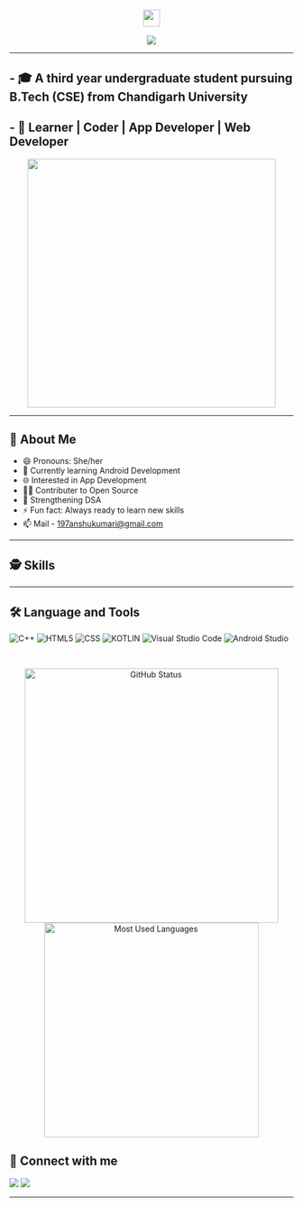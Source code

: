 <!-- <h1 align="center">
<!--   Hi there I'm ANSHU 👋  -->
<!--  </h1> -->
 
 <h3 align="center"><img src="https://media.giphy.com/media/CV8n4vC6r9b5J3JZd9/giphy.gif" width="30px"> </h3>
 <p align="center">
    <img src="https://readme-typing-svg.herokuapp.com?font=&color=%239BC3A7&size=31&center=true&lines=Hey!+I+am+Anshu+Kumari"/>
</p>
</h3>

<hr>

  
## - 🎓 A third year undergraduate student pursuing B.Tech (CSE) from Chandigarh University
## - 📌 Learner | Coder | App Developer | Web Developer 

<p align="center">
  <em>
    <img src="https://media.giphy.com/media/L1R1tvI9svkIWwpVYr/giphy.gif" width="440px"> <br>
  </em>
</p>
  
<hr>

## 🔎 About Me

- 😄 Pronouns: She/her
- 🌱 Currently learning Android Development
- 🌐 Interested in App Development
- 🧑‍💻 Contributer to Open Source
- 💪 Strengthening DSA
- ⚡ Fun fact: Always ready to learn new skills 
- 📫 Mail - 197anshukumari@gmail.com

<hr>

## 🕵️‍ Skills

<hr>

## 🛠️ Language and Tools
![C++](https://img.shields.io/badge/-C++-333333?style=flat&logo=C%2B%2B&logoColor=00599C)
![HTML5](https://img.shields.io/badge/-HTML5-333333?style=flat&logo=HTML5)
![CSS](https://img.shields.io/badge/-CSS-333333?style=flat&logo=CSS3&logoColor=1572B6)
![KOTLIN]()
![Visual Studio Code](https://img.shields.io/badge/-Visual%20Studio%20Code-333333?style=flat&logo=visual-studio-code&logoColor=007ACC)
![Android Studio]()

<br>

<p align="center">
<!--- GitHub Stats...📈  --->
<img src="https://github-readme-stats.vercel.app/api?username=AnshuKumari197&count_private=true&show_icons=true&theme=radical" alt="GitHub Status" width="450px">
<img src = "https://github-readme-stats.vercel.app/api/top-langs/?username=AnshuKumari197&show_icons=true&layout=compact&theme=radical" alt="Most Used Languages" width="380px">
<!--   https://github-readme-stats.vercel.app/api?username={username} -->
</p>


## 📌 Connect with me 
<a href="https://www.linkedin.com/in/anshu-kumari-19530a228/"><img src="https://img.shields.io/badge/linkedin-%230077B5.svg?style=for-the-badge&logo=linkedin&logoColor=white"></img></a>
<a href="https://www.instagram.com/__.its__.anshu/"><img src="https://img.shields.io/badge/Instagram-E4405F?style=for-the-badge&logo=instagram&logoColor=white"></img></a>


<!-- 🤖🕵️‍♀️🧑‍💻🏋️🛠️💻🔎 -->



<!-- 
gfg  --  https://img.shields.io/badge/GeeksforGeeks-298D46?style=for-the-badge&logo=geeksforgeeks&logoColor=white
c++  --  https://img.shields.io/badge/C%2B%2B-00599C?style=for-the-badge&logo=c%2B%2B&logoColor=white
insta  --  https://img.shields.io/badge/Instagram-E4405F?style=for-the-badge&logo=instagram&logoColor=white
hackerearth  --  https://img.shields.io/badge/HackerEarth-%232C3454.svg?&style=for-the-badge&logo=HackerEarth&logoColor=Blue
hackerrank  --  https://img.shields.io/badge/-Hackerrank-2EC866?style=for-the-badge&logo=HackerRank&logoColor=white
leetcode  --  https://img.shields.io/badge/-LeetCode-FFA116?style=for-the-badge&logo=LeetCode&logoColor=black
twitter  --  https://img.shields.io/badge/Twitter-1DA1F2?style=for-the-badge&logo=twitter&logoColor=white 
-->


<hr/>
